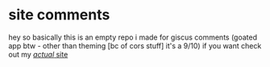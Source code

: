 # site comments
hey so basically this is an empty repo i made for giscus comments (goated app btw - other than theming \[bc of cors stuff\] it's a 9/10)
if you want check out my [*actual* site](https://github.com/saxophone-dev/_site)

